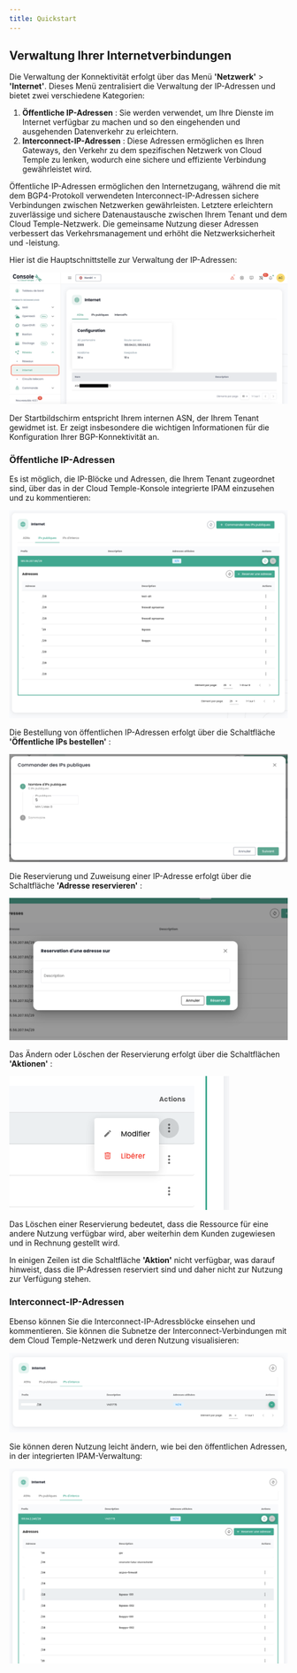 ```yaml
---
title: Quickstart
---
```



## Verwaltung Ihrer Internetverbindungen

Die Verwaltung der Konnektivität erfolgt über das Menü **'Netzwerk'** > **'Internet'**. Dieses Menü zentralisiert die Verwaltung der IP-Adressen und bietet zwei verschiedene Kategorien:

1. **Öffentliche IP-Adressen** : Sie werden verwendet, um Ihre Dienste im Internet verfügbar zu machen und so den eingehenden und ausgehenden Datenverkehr zu erleichtern.
2. **Interconnect-IP-Adressen** : Diese Adressen ermöglichen es Ihren Gateways, den Verkehr zu dem spezifischen Netzwerk von Cloud Temple zu lenken, wodurch eine sichere und effiziente Verbindung gewährleistet wird.

Öffentliche IP-Adressen ermöglichen den Internetzugang, während die mit dem BGP4-Protokoll verwendeten Interconnect-IP-Adressen sichere Verbindungen zwischen Netzwerken gewährleisten. Letztere erleichtern zuverlässige und sichere Datenaustausche zwischen Ihrem Tenant und dem Cloud Temple-Netzwerk. Die gemeinsame Nutzung dieser Adressen verbessert das Verkehrsmanagement und erhöht die Netzwerksicherheit und -leistung.

Hier ist die Hauptschnittstelle zur Verwaltung der IP-Adressen:

![](images/shiva_inet_001.png)

Der Startbildschirm entspricht Ihrem internen ASN, der Ihrem Tenant gewidmet ist. Er zeigt insbesondere die wichtigen Informationen für die Konfiguration Ihrer BGP-Konnektivität an.

### Öffentliche IP-Adressen

Es ist möglich, die IP-Blöcke und Adressen, die Ihrem Tenant zugeordnet sind, über das in der Cloud Temple-Konsole integrierte IPAM einzusehen und zu kommentieren:

![](images/shiva_inet_002.png)

Die Bestellung von öffentlichen IP-Adressen erfolgt über die Schaltfläche **'Öffentliche IPs bestellen'** :

![](images/shiva_inet_003.png)

Die Reservierung und Zuweisung einer IP-Adresse erfolgt über die Schaltfläche **'Adresse reservieren'** :

![](images/shiva_inet_004.png)

Das Ändern oder Löschen der Reservierung erfolgt über die Schaltflächen **'Aktionen'** :

![](images/shiva_inet_005.png)

Das Löschen einer Reservierung bedeutet, dass die Ressource für eine andere Nutzung verfügbar wird, aber weiterhin dem Kunden zugewiesen und in Rechnung gestellt wird.

In einigen Zeilen ist die Schaltfläche **'Aktion'** nicht verfügbar, was darauf hinweist, dass die IP-Adressen reserviert sind und daher nicht zur Nutzung zur Verfügung stehen.

### Interconnect-IP-Adressen

Ebenso können Sie die Interconnect-IP-Adressblöcke einsehen und kommentieren. Sie können die Subnetze der Interconnect-Verbindungen mit dem Cloud Temple-Netzwerk und deren Nutzung visualisieren:

![](images/shiva_inet_008.png)

Sie können deren Nutzung leicht ändern, wie bei den öffentlichen Adressen, in der integrierten IPAM-Verwaltung:

![](images/shiva_inet_007.png)